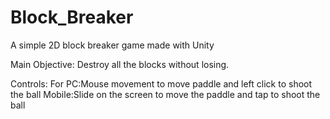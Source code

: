 # Block_Breaker
A simple 2D block breaker game made with Unity

Main Objective:
Destroy all the blocks without losing.

Controls:
For PC:Mouse movement to move paddle and left click to shoot the ball
Mobile:Slide on the screen to move the paddle and tap to shoot the ball
